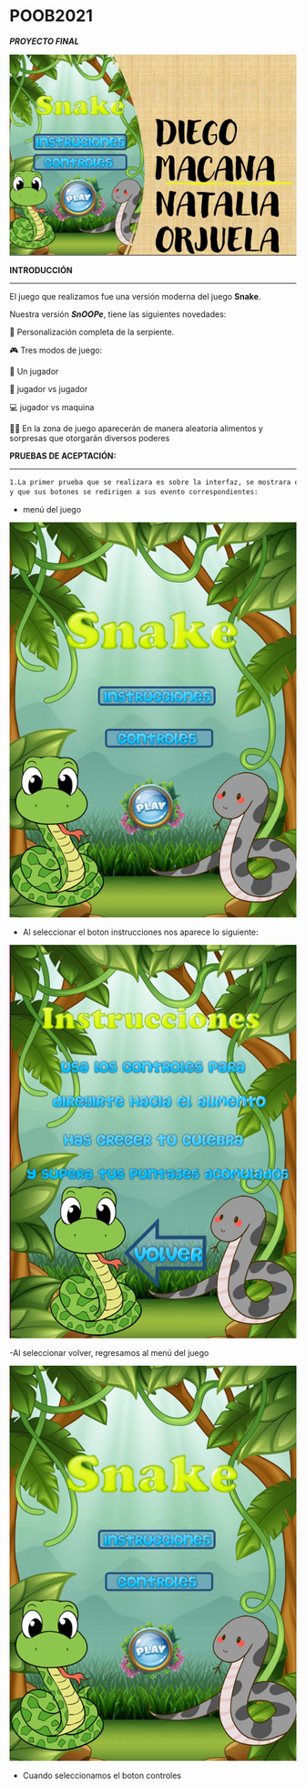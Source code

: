 # POOB2021
***PROYECTO FINAL***

![image](https://github.com/Nataorjuela/POOB2021/blob/Master/Imagen1.png)

**INTRODUCCIÓN**
___
El juego que realizamos fue una versión moderna del juego **Snake**.

Nuestra versión ***SnOOPe***, tiene las siguientes novedades:

:snake: Personalización completa de la serpiente.

:video_game: Tres modos de juego: 

:runner: Un jugador 

:couple: jugador vs jugador

:computer: jugador vs maquina

:gift::candy: En la zona de juego aparecerán de manera aleatoria
alimentos y sorpresas que otorgarán diversos
poderes


**PRUEBAS DE ACEPTACIÓN:**
___


```sh
1.La primer prueba que se realizara es sobre la interfaz, se mostrara que la interfaz es amigable para el usuario
y que sus botones se redirigen a sus evento correspondientes:
```

- menú del juego

![image](https://github.com/Nataorjuela/POOB2021/blob/Master/menu.png)

- Al seleccionar el boton instrucciones nos aparece lo siguiente:

![image]( https://github.com/Nataorjuela/POOB2021/blob/Master/instrucciones.png)

-Al seleccionar volver, regresamos al menú del juego

![image](https://github.com/Nataorjuela/POOB2021/blob/Master/menu.png)

- Cuando seleccionamos el boton controles 



